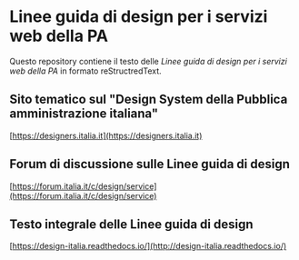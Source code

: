 # Linee guida di design per i servizi web della PA
Questo repository contiene il testo delle *Linee guida di design per i servizi web della PA* in formato reStructredText.

## Sito tematico sul "Design System della Pubblica amministrazione italiana"
[https://designers.italia.it](https://designers.italia.it)

## Forum di discussione sulle Linee guida di design
[https://forum.italia.it/c/design/service](https://forum.italia.it/c/design/service)

## Testo integrale delle Linee guida di design
[https://design-italia.readthedocs.io/](http://design-italia.readthedocs.io/)
